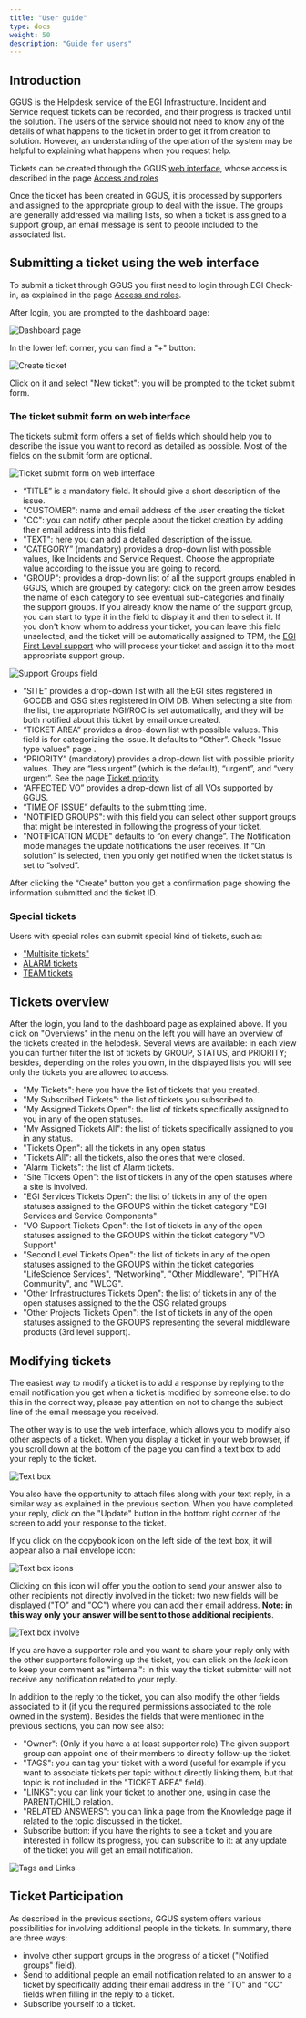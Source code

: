 ```yaml
---
title: "User guide"
type: docs
weight: 50
description: "Guide for users"
---
```


## Introduction

GGUS is the Helpdesk service of the EGI Infrastructure. Incident and Service
request tickets can be recorded, and their progress is tracked until the
solution. The users of the service should not need to know any of the details of
what happens to the ticket in order to get it from creation to solution.
However, an understanding of the operation of the system may be helpful to
explaining what happens when you request help.

Tickets can be created through the GGUS
[web interface](https://helpdesk.ggus.eu/), whose access is described in the
page [Access and roles](../access-and-roles)

Once the ticket has been created in GGUS, it is processed by supporters and
assigned to the appropriate group to deal with the issue. The groups are
generally addressed via mailing lists, so when a ticket is assigned to a support
group, an email message is sent to people included to the associated list.

## Submitting a ticket using the web interface

To submit a ticket through GGUS you first need to login through EGI Check-in, as
explained in the page [Access and roles](../access-and-roles).

After login, you are prompted to the dashboard page:

![Dashboard page](dashboard-page.png)

In the lower left corner, you can find a "+" button:

![Create ticket](create-ticket.png)

Click on it and select "New ticket": you will be prompted to the ticket submit
form.

### The ticket submit form on web interface

The tickets submit form offers a set of fields which should help you to
describe the issue you want to record as detailed as possible. Most of the
fields on the submit form are optional.

![Ticket submit form on web interface](new-ticket-form.png)

- “TITLE” is a mandatory field. It should give a short description of the
  issue.
- "CUSTOMER": name and email address of the user creating the ticket
- "CC": you can notify other people about the ticket creation by adding their
  email address into this field
- "TEXT": here you can add a detailed description of the issue.
- “CATEGORY” (mandatory) provides a drop-down list with possible values, like
  Incidents and Service Request. Choose the appropriate value according to the
  issue you are going to record.
- "GROUP": provides a drop-down list of all the support groups enabled in GGUS,
  which are grouped by category: click on the green arrow besides the name
  of each category to see eventual sub-categories and finally the support
  groups. If you already know the name of the support group, you can start to
  type it in the field to display it and then to select it. If you don't know
  whom to address your ticket, you can leave this field unselected, and the
  ticket will be automatically assigned to TPM, the
  [EGI First Level support](https://confluence.egi.eu/display/EGIPP/TPM+-+Ticket+Processing+Manager)
  who will process your ticket and assign it to the most appropriate support
  group.

![Support Groups field](support-groups-field.png)

- “SITE” provides a drop-down list with all the EGI sites registered in GOCDB
  and OSG sites registered in OIM DB. When selecting a site from the list, the
  appropriate NGI/ROC is set automatically, and they will be both notified about
  this ticket by email once created.
- “TICKET AREA” provides a drop-down list with possible values. This field is
  for categorizing the issue. It defaults to “Other”.
  Check "Issue type values" page .
- “PRIORITY” (mandatory) provides a drop-down list with possible priority
  values. They are “less urgent” (which is the default), “urgent”, and “very
  urgent”. See the page
  [Ticket priority](https://docs.egi.eu/internal/helpdesk/features/ticket-priority/)
- “AFFECTED VO” provides a drop-down list of all VOs supported by GGUS.
- “TIME OF ISSUE” defaults to the submitting time.
- "NOTIFIED GROUPS": with this field you can select other support groups that
  might be interested in following the progress of your ticket.
- "NOTIFICATION MODE" defaults to “on every change”. The Notification mode
  manages the update notifications the user receives. If “On solution” is
  selected, then you only get notified when the ticket status is set to
  “solved”.

After clicking the “Create” button you get a confirmation page showing the
information submitted and the ticket ID.

### Special tickets

Users with special roles can submit special kind of tickets, such as:

- ["Multisite tickets"](../features/tickets-to-multiple-sites)
- [ALARM tickets](../features/alarm-tickets)
- [TEAM tickets](../features/team-tickets)

## Tickets overview

After the login, you land to the dashboard page as explained above. If you click
on "Overviews" in the menu on the left you will have an overview of the tickets
created in the helpdesk. Several views are available: in each view you can
further filter the list of tickets by GROUP, STATUS, and PRIORITY; besides,
depending on the roles you own, in the displayed lists you will see only the
tickets you are allowed to access.

- "My Tickets": here you have the list of tickets that you created.
- "My Subscribed Tickets": the list of tickets you subscribed to.
- "My Assigned Tickets Open": the list of tickets specifically assigned to you
  in any of the open statuses.
- "My Assigned Tickets All": the list of tickets specifically assigned to you
  in any status.
- "Tickets Open": all the tickets in any open status
- "Tickets All": all the tickets, also the ones that were closed.
- "Alarm Tickets": the list of Alarm tickets.
- "Site Tickets Open": the list of tickets in any of the open statuses where a
  site is involved.
- "EGI Services Tickets Open": the list of tickets in any of the open statuses
  assigned to the GROUPS within the ticket category "EGI Services and Service
  Components"
- "VO Support Tickets Open": the list of tickets in any of the open statuses
  assigned to the GROUPS within the ticket category "VO Support"
- "Second Level Tickets Open": the list of tickets in any of the open statuses
  assigned to the GROUPS within the ticket categories "LifeScience Services",
  "Networking", "Other Middleware", "PITHYA Community", and "WLCG".
- "Other Infrastructures Tickets Open": the list of tickets in any of the open
  statuses assigned to the the OSG related groups
- "Other Projects Tickets Open": the list of tickets in any of the open statuses
  assigned to the GROUPS representing the several middleware products (3rd
  level support).

## Modifying tickets

The easiest way to modify a ticket is to add a response by replying to the email
notification you get when a ticket is modified by someone else: to do this in
the correct way, please pay attention on not to change the subject line of the
email message you received.

The other way is to use the web interface, which allows you to modify also other
aspects of a ticket. When you display a ticket in your web browser, if you
scroll down at the bottom of the page you can find a text box to add your reply
to the ticket.

![Text box](text-box.png)

You also have the opportunity to attach files along with your text reply, in a
similar way as explained in the previous section. When you have completed your
reply, click on the "Update" button in the bottom right corner of the screen to
add your response to the ticket.

If you click on the copybook icon on the left side of the text box, it will
appear also a mail envelope icon:

![Text box icons](text-box-icons1.png)

Clicking on this icon will offer you the option to send your answer also to
other recipients not directly involved in the ticket: two new fields will be
displayed ("TO" and "CC") where you can add their email address. **Note: in this
way only your answer will be sent to those additional recipients**.

![Text box involve](text-box-involve.png)

If you are have a supporter role and you want to share your reply only with the
other supporters following up the ticket, you can click on the *lock* icon to
keep your comment as "internal": in this way the ticket submitter will not
receive any notification related to your reply.

In addition to the reply to the ticket, you can also modify the other fields
associated to it (if you the required permissions associated to the role owned
in the system). Besides the fields that were mentioned in the previous sections,
you can now see also:

- "Owner": (Only if you have a at least supporter role) The given support group
  can appoint one of their members to directly follow-up the ticket.
- "TAGS": you can tag your ticket with a word (useful for example if you want to
  associate tickets per topic without directly linking them, but that topic is
  not included in the "TICKET AREA" field).
- "LINKS": you can link your ticket to another one, using in case the
  PARENT/CHILD relation.
- "RELATED ANSWERS": you can link a page from the Knowledge page if related to
  the topic discussed in the ticket.
- Subscribe button: if you have the rights to see a ticket and you are
  interested in follow its progress, you can subscribe to it: at any update of
  the ticket you will get an email notification.

![Tags and Links](tags-links.png)

## Ticket Participation

As described in the previous sections, GGUS system offers various possibilities
for involving additional people in the tickets. In summary, there are three
ways:

- involve other support groups in the progress of a ticket ("Notified groups"
  field).
- Send to additional people an email notification related to an answer to a
  ticket by specifically adding their email address in the "TO" and "CC" fields
  when filling in the reply to a ticket.
- Subscribe yourself to a ticket.
